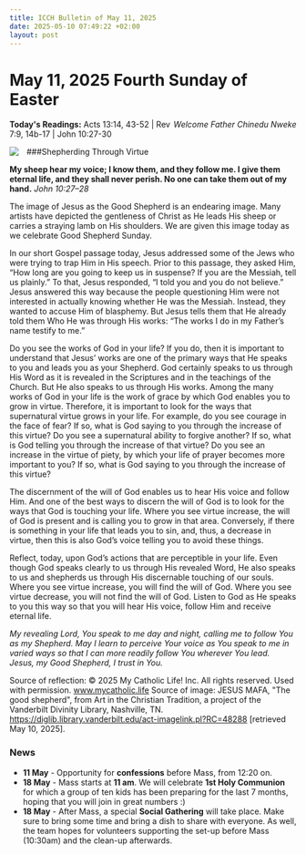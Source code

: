 ```yaml
---
title: ICCH Bulletin of May 11, 2025
date: 2025-05-10 07:49:22 +02:00
layout: post
---
```


# May 11, 2025 Fourth Sunday of Easter
<span style="float: right"><em>Welcome Father Chinedu Nweke</em></span>
**Today's Readings:** Acts 13:14, 43-52 | Rev 7:9, 14b-17 | John 10:27-30


<img style="float: left; margin-right: 1em;" src="https://diglib.library.vanderbilt.edu/cdri/jpeg/Mafa019.jpg">

###Shepherding Through Virtue

**My sheep hear my voice; I know them, and they follow me. I give them eternal life, and they shall never perish. No one can take them out of my hand.** *John 10:27–28*

The image of Jesus as the Good Shepherd is an endearing image. Many artists have depicted the gentleness of Christ as He leads His sheep or carries a straying lamb on His shoulders. We are given this image today as we celebrate Good Shepherd Sunday.

In our short Gospel passage today, Jesus addressed some of the Jews who were trying to trap Him in His speech. Prior to this passage, they asked Him, “How long are you going to keep us in suspense? If you are the Messiah, tell us plainly.” To that, Jesus responded, “I told you and you do not believe.” Jesus answered this way because the people questioning Him were not interested in actually knowing whether He was the Messiah. Instead, they wanted to accuse Him of blasphemy. But Jesus tells them that He already told them Who He was through His works: “The works I do in my Father’s name testify to me.”

Do you see the works of God in your life? If you do, then it is important to understand that Jesus’ works are one of the primary ways that He speaks to you and leads you as your Shepherd. God certainly speaks to us through His Word as it is revealed in the Scriptures and in the teachings of the Church. But He also speaks to us through His works. Among the many works of God in your life is the work of grace by which God enables you to grow in virtue. Therefore, it is important to look for the ways that supernatural virtue grows in your life. For example, do you see courage in the face of fear? If so, what is God saying to you through the increase of this virtue? Do you see a supernatural ability to forgive another? If so, what is God telling you through the increase of that virtue? Do you see an increase in the virtue of piety, by which your life of prayer becomes more important to you? If so, what is God saying to you through the increase of this virtue?

The discernment of the will of God enables us to hear His voice and follow Him. And one of the best ways to discern the will of God is to look for the ways that God is touching your life. Where you see virtue increase, the will of God is present and is calling you to grow in that area. Conversely, if there is something in your life that leads you to sin, and, thus, a decrease in virtue, then this is also God’s voice telling you to avoid these things. 

Reflect, today, upon God’s actions that are perceptible in your life. Even though God speaks clearly to us through His revealed Word, He also speaks to us and shepherds us through His discernable touching of our souls. Where you see virtue increase, you will find the will of God. Where you see virtue decrease, you will not find the will of God. Listen to God as He speaks to you this way so that you will hear His voice, follow Him and receive eternal life.

*My revealing Lord, You speak to me day and night, calling me to follow You as my Shepherd. May I learn to perceive Your voice as You speak to me in varied ways so that I can more readily follow You wherever You lead. Jesus, my Good Shepherd, I trust in You.*

Source of reflection: © 2025 My Catholic Life! Inc. All rights reserved. Used with permission. www.mycatholic.life
Source of image: JESUS MAFA, "The good shepherd", from Art in the Christian Tradition, a project of the Vanderbilt Divinity Library, Nashville, TN. https://diglib.library.vanderbilt.edu/act-imagelink.pl?RC=48288 [retrieved May 10, 2025].

### News 

* **11 May** - Opportunity for **confessions** before Mass, from 12:20 on.
* **18 May** - Mass starts at **11 am**. We will celebrate **1st Holy Communion** for which a group of ten kids has been preparing for the last 7 months, hoping that you will join in great numbers :)
* **18 May** - After Mass, a special **Social Gathering** will take place. Make sure to bring some time and bring a dish to share with everyone. As well, the team hopes for volunteers supporting the set-up before Mass (10:30am) and the clean-up afterwards. 
